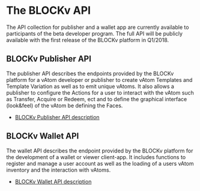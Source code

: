 # The BLOCKv API

The API collection for publisher and a wallet app are currently available to participants of the beta developer program. The full API will be publicly available with the first release of the BLOCKv platform in Q1/2018.

## BLOCKv Publisher API
The publisher API describes the endpoints provided by the BLOCKv platform for a vAtom developer or publisher to create vAtom Templates and Template Variation as well as to emit unique vAtoms. It also allows a publisher to configure the Actions for a user to interact with the vAtom such as Transfer, Acquire or Redeem, ect and to define the graphical interface (look&feel) of the vAtom be defining the Faces.
<ul>
<li><a href="https://documenter.getpostman.com/view/342127/collection/713ec9G" target="_blank">
BLOCKv Publisher API description</a></li>
</ul>


## BLOCKv Wallet API
The wallet API describes the endpoint provided by the BLOCKv platform for the development of a wallet or viewer client-app. It includes functions to register and manage a user account as well as the loading of a users vAtom inventory and the interaction with vAtoms.
<ul>
<li><a href="https://documenter.getpostman.com/view/342127/collection/713ecDe" target="_blank">
BLOCKv Wallet API description</a></li>
</ul>
